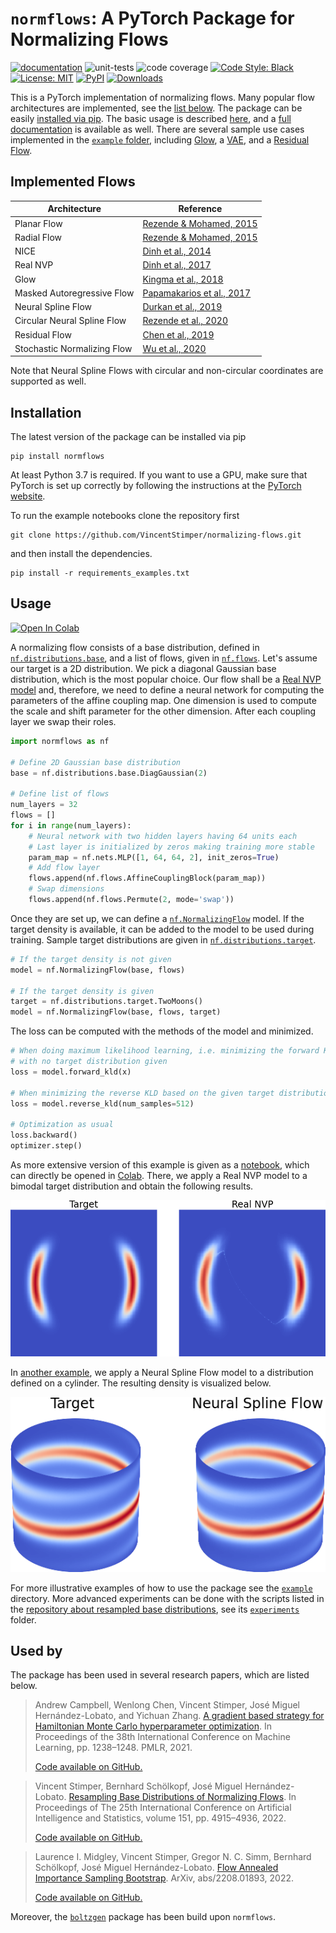 # `normflows`: A PyTorch Package for Normalizing Flows

[![documentation](https://github.com/VincentStimper/normalizing-flows/actions/workflows/mkdocs.yaml/badge.svg)](https://vincentstimper.github.io/normalizing-flows/)
![unit-tests](https://github.com/VincentStimper/normalizing-flows/actions/workflows/pytest.yaml/badge.svg)
![code coverage](https://raw.githubusercontent.com/VincentStimper/normalizing-flows/coverage-badge/coverage.svg?raw=true)
[![Code Style: Black](https://img.shields.io/badge/Code%20Style-black-black.svg)](https://github.com/psf/black)
[![License: MIT](https://img.shields.io/badge/Licence-MIT-lightgrey)](https://opensource.org/licenses/MIT)
[![PyPI](https://img.shields.io/badge/PyPI-1.5-blue.svg)](https://pypi.org/project/normflows/)
[![Downloads](https://static.pepy.tech/personalized-badge/normflows?period=total&units=international_system&left_color=grey&right_color=orange&left_text=Downloads)](https://pepy.tech/project/normflows)


This is a PyTorch implementation of normalizing flows. Many popular flow architectures are implemented,
see the [list below](#implemented-flows). The package can be easily [installed via pip](#installation).
The basic usage is described [here](#usage), and a [full documentation](https://vincentstimper.github.io/normalizing-flows/) 
is available as well. There are several sample use cases implemented in the 
[`example` folder](example), 
including [Glow](example/glow.ipynb),
a [VAE](example/vae.py), and
a [Residual Flow](example/residual.ipynb).


## Implemented Flows

| Architecture | Reference                                                                                                                 |
|--------------|---------------------------------------------------------------------------------------------------------------------------|
| Planar Flow  | [Rezende & Mohamed, 2015](http://proceedings.mlr.press/v37/rezende15.html)                                                |
| Radial Flow  | [Rezende & Mohamed, 2015](http://proceedings.mlr.press/v37/rezende15.html)                                                |
| NICE         | [Dinh et al., 2014](https://arxiv.org/abs/1410.8516)                                                                      |
| Real NVP     | [Dinh et al., 2017](https://openreview.net/forum?id=HkpbnH9lx)                                                            |
| Glow         | [Kingma et al., 2018](https://proceedings.neurips.cc/paper/2018/hash/d139db6a236200b21cc7f752979132d0-Abstract.html)                                                                   |
| Masked Autoregressive Flow | [Papamakarios et al., 2017](https://proceedings.neurips.cc/paper/2017/hash/6c1da886822c67822bcf3679d04369fa-Abstract.html) |
| Neural Spline Flow | [Durkan et al., 2019](https://proceedings.neurips.cc/paper/2019/hash/7ac71d433f282034e088473244df8c02-Abstract.html)                                                                    |
| Circular Neural Spline Flow | [Rezende et al., 2020](http://proceedings.mlr.press/v119/rezende20a.html)                                                 |
| Residual Flow | [Chen et al., 2019](https://proceedings.neurips.cc/paper/2019/hash/5d0d5594d24f0f955548f0fc0ff83d10-Abstract.html)                                                                     |
| Stochastic Normalizing Flow | [Wu et al., 2020](https://proceedings.neurips.cc/paper/2020/hash/41d80bfc327ef980528426fc810a6d7a-Abstract.html)                                                                       |

Note that Neural Spline Flows with circular and non-circular coordinates
are supported as well.

## Installation

The latest version of the package can be installed via pip

```
pip install normflows
```

At least Python 3.7 is required. If you want to use a GPU, make sure that
PyTorch is set up correctly by following the instructions at the
[PyTorch website](https://pytorch.org/get-started/locally/).

To run the example notebooks clone the repository first

```
git clone https://github.com/VincentStimper/normalizing-flows.git
```

and then install the dependencies.

```
pip install -r requirements_examples.txt
```

## Usage

<a href="https://colab.research.google.com/github/VincentStimper/normalizing-flows/blob/master/example/real_nvp_colab.ipynb" target="_parent"><img src="https://colab.research.google.com/assets/colab-badge.svg" alt="Open In Colab"/></a>

A normalizing flow consists of a base distribution, defined in 
[`nf.distributions.base`](normflows/distributions/base.py),
and a list of flows, given in
[`nf.flows`](normflows/flows).
Let's assume our target is a 2D distribution. We pick a diagonal Gaussian
base distribution, which is the most popular choice. Our flow shall be a
[Real NVP model](https://openreview.net/forum?id=HkpbnH9lx) and, therefore, we need
to define a neural network for computing the parameters of the affine coupling
map. One dimension is used to compute the scale and shift parameter for the
other dimension. After each coupling layer we swap their roles.

```python
import normflows as nf

# Define 2D Gaussian base distribution
base = nf.distributions.base.DiagGaussian(2)

# Define list of flows
num_layers = 32
flows = []
for i in range(num_layers):
    # Neural network with two hidden layers having 64 units each
    # Last layer is initialized by zeros making training more stable
    param_map = nf.nets.MLP([1, 64, 64, 2], init_zeros=True)
    # Add flow layer
    flows.append(nf.flows.AffineCouplingBlock(param_map))
    # Swap dimensions
    flows.append(nf.flows.Permute(2, mode='swap'))
```

Once they are set up, we can define a
[`nf.NormalizingFlow`](normflows/core.py#L9)
model. If the target density is available, it can be added to the model
to be used during training. Sample target distributions are given in
[`nf.distributions.target`](normflows/distributions/target.py).

```python
# If the target density is not given
model = nf.NormalizingFlow(base, flows)

# If the target density is given
target = nf.distributions.target.TwoMoons()
model = nf.NormalizingFlow(base, flows, target)
```

The loss can be computed with the methods of the model and minimized.

```python
# When doing maximum likelihood learning, i.e. minimizing the forward KLD
# with no target distribution given
loss = model.forward_kld(x)

# When minimizing the reverse KLD based on the given target distribution
loss = model.reverse_kld(num_samples=512)

# Optimization as usual
loss.backward()
optimizer.step()
```

As more extensive version of this example is given as a 
[notebook](https://github.com/VincentStimper/normalizing-flows/blob/master/example/real_nvp_colab.ipynb), 
which can directly be opened in 
[Colab](https://colab.research.google.com/github/VincentStimper/normalizing-flows/blob/master/example/real_nvp_colab.ipynb).
There, we apply a Real NVP model to a bimodal target distribution and obtain the following results.

![2D target distribution and Real NVP model](figures/real_nvp.png)

In [another example](example/paper_example_nsf.ipynb), we apply a Neural Spline Flow model to a 
distribution defined on a cylinder. The resulting density is visualized below.

![Neural Spline Flow applied to target distribution on a cylinder](figures/nsf_cylinder.png)

For more illustrative examples of how to use the package see the
[`example`](example)
directory. More advanced experiments can be done with the scripts listed in the
[repository about resampled base distributions](https://github.com/VincentStimper/resampled-base-flows),
see its [`experiments`](https://github.com/VincentStimper/resampled-base-flows/tree/master/experiments)
folder.

## Used by

The package has been used in several research papers, which are listed below.

> Andrew Campbell, Wenlong Chen, Vincent Stimper, José Miguel Hernández-Lobato, and Yichuan Zhang. 
> [A gradient based strategy for Hamiltonian Monte Carlo hyperparameter optimization](https://proceedings.mlr.press/v139/campbell21a.html). 
> In Proceedings of the 38th International Conference on Machine Learning, pp. 1238–1248. PMLR, 2021.
> 
> [Code available on GitHub.](https://github.com/VincentStimper/hmc-hyperparameter-tuning)

> Vincent Stimper, Bernhard Schölkopf, José Miguel Hernández-Lobato. 
> [Resampling Base Distributions of Normalizing Flows](https://proceedings.mlr.press/v151/stimper22a). 
> In Proceedings of The 25th International Conference on Artificial Intelligence and Statistics, volume 151, pp. 4915–4936, 2022.
> 
> [Code available on GitHub.](https://github.com/VincentStimper/resampled-base-flows)

> Laurence I. Midgley, Vincent Stimper, Gregor N. C. Simm, Bernhard Schölkopf, José Miguel Hernández-Lobato. 
> [Flow Annealed Importance Sampling Bootstrap](https://arxiv.org/abs/2208.01893). 
> ArXiv, abs/2208.01893, 2022.
> 
> [Code available on GitHub.](https://github.com/lollcat/fab-torch)

Moreover, the [`boltzgen`](https://github.com/VincentStimper/boltzmann-generators) package
has been build upon `normflows`.





